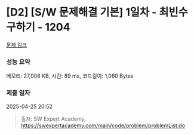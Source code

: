 # [D2] [S/W 문제해결 기본] 1일차 - 최빈수 구하기 - 1204 

[문제 링크](https://swexpertacademy.com/main/code/problem/problemDetail.do?contestProbId=AV13zo1KAAACFAYh) 

### 성능 요약

메모리: 27,008 KB, 시간: 89 ms, 코드길이: 1,060 Bytes

### 제출 일자

2025-04-25 20:52



> 출처: SW Expert Academy, https://swexpertacademy.com/main/code/problem/problemList.do